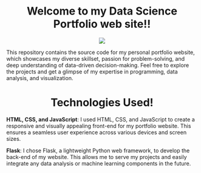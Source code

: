 <h1 align="center">Welcome to my Data Science Portfolio web site!!</h1>

<p align="center">
  <a href="https://skillicons.dev">
    <img src="https://skillicons.dev/icons?i=html,css,javascript,python,flask" />
  </a>
</p>
 

This repository contains the source code for my personal portfolio website, which showcases my diverse skillset, passion for problem-solving, and deep understanding of data-driven decision-making. Feel free to explore the projects and get a glimpse of my expertise in programming, data analysis, and visualization.

<h1 align="center">Technologies Used!</h1>


**HTML, CSS, and JavaScript**: I used HTML, CSS, and JavaScript to create a responsive and visually appealing front-end for my portfolio website. This ensures a seamless user experience across various devices and screen sizes.

**Flask**: I chose Flask, a lightweight Python web framework, to develop the back-end of my website. This allows me to serve my projects and easily integrate any data analysis or machine learning components in the future.

